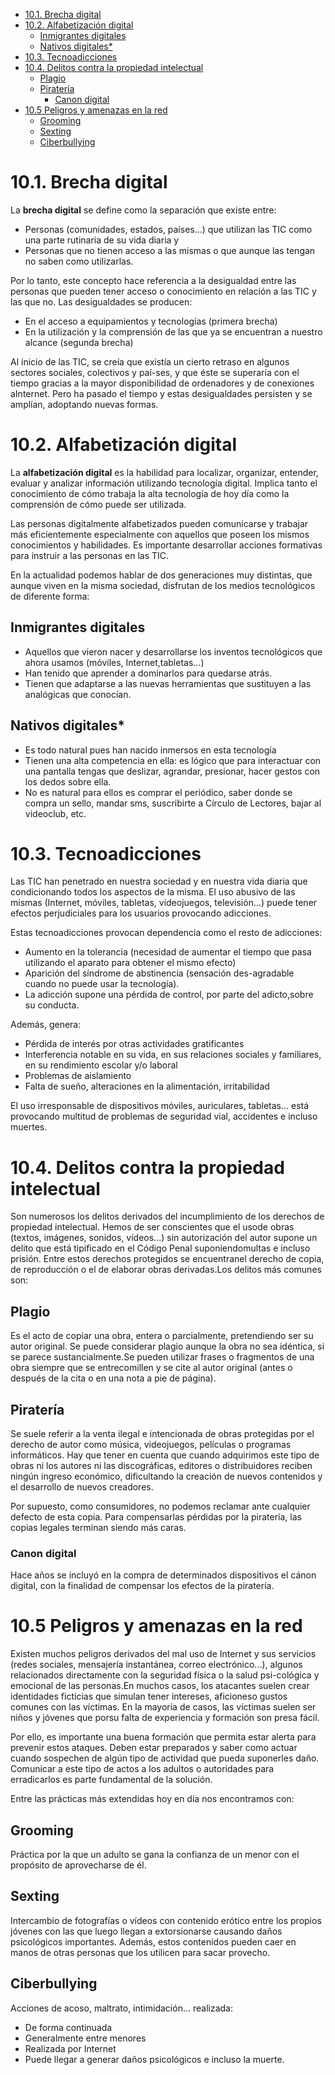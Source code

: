 - [10.1. Brecha digital](#101-brecha-digital)
- [10.2. Alfabetización digital](#102-alfabetizaci%c3%b3n-digital)
  - [Inmigrantes digitales](#inmigrantes-digitales)
  - [Nativos digitales*](#nativos-digitales)
- [10.3. Tecnoadicciones](#103-tecnoadicciones)
- [10.4. Delitos contra la propiedad intelectual](#104-delitos-contra-la-propiedad-intelectual)
  - [Plagio](#plagio)
  - [Piratería](#pirater%c3%ada)
    - [Canon digital](#canon-digital)
- [10.5 Peligros y amenazas en la red](#105-peligros-y-amenazas-en-la-red)
  - [Grooming](#grooming)
  - [Sexting](#sexting)
  - [Ciberbullying](#ciberbullying)

# 10.1. Brecha digital

La **brecha digital** se define como la separación que existe entre:

- Personas (comunidades, estados, países...) que utilizan las TIC como una parte rutinaria de su vida diaria y 
- Personas que no tienen acceso a las mismas o que aunque las tengan no saben como utilizarlas.

Por lo tanto, este concepto hace referencia a la desigualdad entre las personas que pueden tener acceso o conocimiento en relación a las TIC y las que no. Las desigualdades se producen:

- En el acceso a equipamientos y tecnologías (primera brecha)
- En la utilización y la comprensión de las que ya se encuentran a nuestro alcance (segunda brecha)

Al inicio de las TIC, se creía que existía un cierto retraso en algunos sectores sociales, colectivos y paí-ses, y que éste se superaría con el tiempo gracias a la mayor disponibilidad de ordenadores y de conexiones aInternet. Pero ha pasado el tiempo y estas desigualdades persisten y se amplían, adoptando nuevas formas.

# 10.2. Alfabetización digital

La **alfabetización digital** es la habilidad para localizar, organizar, entender, evaluar y analizar información utilizando tecnología digital. Implica tanto el conocimiento de cómo trabaja la alta tecnología de hoy día como la comprensión de cómo puede ser utilizada.

Las personas digitalmente alfabetizados pueden comunicarse y trabajar más eficientemente especialmente con aquellos que poseen los mismos conocimientos y habilidades. Es importante desarrollar acciones formativas para instruir a las personas en las TIC.

En la actualidad podemos hablar de dos generaciones muy distintas, que aunque viven en la misma sociedad, disfrutan de los medios tecnológicos de diferente forma:

## Inmigrantes digitales

- Aquellos que vieron nacer y desarrollarse los inventos tecnológicos que ahora usamos (móviles, Internet,tabletas...)
- Han tenido que aprender a dominarlos para quedarse atrás. 
- Tienen que adaptarse a las nuevas herramientas que sustituyen a las analógicas que conocían.

## Nativos digitales*

- Es todo natural pues han nacido inmersos en esta tecnología
- Tienen una alta competencia en ella: es lógico que para interactuar con una pantalla tengas que deslizar, agrandar, presionar, hacer gestos con los dedos sobre ella. 
- No es natural para ellos es comprar el periódico, saber donde se compra un sello, mandar sms, suscribirte a Círculo de Lectores, bajar al videoclub, etc.

# 10.3. Tecnoadicciones

Las TIC han penetrado en nuestra sociedad y en nuestra vida diaria que condicionando todos los aspectos de la misma. El uso abusivo de las mismas (Internet, móviles, tabletas, videojuegos, televisión...) puede tener efectos perjudiciales para los usuarios provocando adicciones.

Estas tecnoadicciones provocan dependencia como el resto de adicciones: 

- Aumento en la tolerancia (necesidad de aumentar el tiempo que pasa utilizando el aparato para obtener el mismo efecto)
- Aparición del síndrome de abstinencia (sensación des-agradable cuando no puede usar la tecnología).
- La adicción supone una pérdida de control, por parte del adicto,sobre su conducta.

Además, genera:

- Pérdida de interés por otras actividades gratificantes
- Interferencia notable en su vida, en sus relaciones sociales y familiares, en su rendimiento escolar y/o laboral
- Problemas de aislamiento
- Falta de sueño, alteraciones en la alimentación, irritabilidad

El uso irresponsable de dispositivos móviles, auriculares, tabletas... está provocando multitud de problemas de seguridad vial, accidentes e incluso muertes.

# 10.4. Delitos contra la propiedad intelectual

Son numerosos los delitos derivados del incumplimiento de los derechos de propiedad intelectual. Hemos de ser conscientes que el usode obras (textos, imágenes, sonidos, vídeos...) sin autorización del autor supone un delito que está tipificado en el Código Penal suponiendomultas e incluso prisión. Entre estos derechos protegidos se encuentranel derecho de copia, de reproducción o el de elaborar obras derivadas.Los delitos más comunes son:

## Plagio

Es el acto de copiar una obra, entera o parcialmente, pretendiendo ser su autor original. Se puede considerar plagio aunque la obra no sea idéntica, si se parece sustancialmente.Se pueden utilizar frases o fragmentos de una obra siempre que se entrecomillen y se cite al autor original (antes o después de la cita o en una nota a pie de página).

## Piratería

Se suele referir a la venta ilegal e intencionada de obras protegidas por el derecho de autor como música, videojuegos, películas o programas informáticos. Hay que tener en cuenta que cuando adquirimos este tipo de obras ni los autores ni las discográficas, editores o distribuidores reciben ningún ingreso económico, dificultando la creación de nuevos contenidos y el desarrollo de nuevos creadores. 

Por supuesto, como consumidores, no podemos reclamar ante cualquier defecto de esta copia. Para compensarlas pérdidas por la piratería, las copias legales terminan siendo más caras.

### Canon digital

Hace años se incluyó en la compra de determinados dispositivos el cánon digital, con la finalidad de compensar los efectos de la piratería.

# 10.5 Peligros y amenazas en la red

Existen muchos peligros derivados del mal uso de Internet y sus servicios (redes sociales, mensajería instantánea, correo electrónico...), algunos relacionados directamente con la seguridad física o la salud psi-cológica y emocional de las personas.En muchos casos, los atacantes suelen crear identidades ficticias que simulan tener intereses, aficioneso gustos comunes con las víctimas. En la mayoría de casos, las víctimas suelen ser niños y jóvenes que porsu falta de experiencia y formación son presa fácil.

Por ello, es importante una buena formación que permita estar alerta para prevenir estos ataques. Deben estar preparados y saber como actuar cuando sospechen de algún tipo de actividad que pueda suponerles daño. Comunicar a este tipo de actos a los adultos o autoridades para erradicarlos es parte fundamental de la solución.

Entre las prácticas más extendidas hoy en día nos encontramos con:

## Grooming

Práctica por la que un adulto se gana la confianza de un menor con el propósito de aprovecharse de él.

## Sexting

Intercambio de fotografías o vídeos con contenido erótico entre los propios jóvenes con las que luego llegan a extorsionarse causando daños psicológicos importantes. Además, estos contenidos pueden caer en manos de otras personas que los utilicen para sacar provecho.

## Ciberbullying

Acciones de acoso, maltrato, intimidación... realizada:

- De forma continuada
- Generalmente entre menores
- Realizada por Internet
- Puede llegar a generar daños psicológicos e incluso la muerte.
